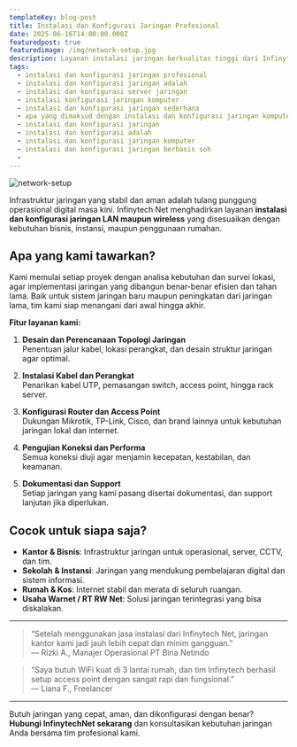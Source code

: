 ```yaml
---
templateKey: blog-post
title: Instalasi dan Konfigurasi Jaringan Profesional
date: 2025-06-16T14:00:00.000Z
featuredpost: true
featuredimage: /img/network-setup.jpg
description: Layanan instalasi jaringan berkualitas tinggi dari Infinytech Net untuk kantor, rumah, maupun instansi. Stabil, aman, dan dikonfigurasi sesuai kebutuhan.
tags:
  - instalasi dan konfigurasi jaringan profesional
  - instalasi dan konfigurasi jaringan adalah
  - instalasi dan konfigurasi server jaringan
  - instalasi konfigurasi jaringan komputer
  - instalasi dan konfigurasi jaringan sederhana
  - apa yang dimaksud dengan instalasi dan konfigurasi jaringan komputer
  - instalasi dan konfigurasi jaringan
  - instalasi dan konfigurasi adalah
  - instalasi dan konfigurasi jaringan komputer
  - instalasi dan konfigurasi jaringan berbasis soh
  - 
---
```

![network-setup](/img/network-setup.jpg)

Infrastruktur jaringan yang stabil dan aman adalah tulang punggung operasional digital masa kini. Infinytech Net menghadirkan layanan **instalasi dan konfigurasi jaringan LAN maupun wireless** yang disesuaikan dengan kebutuhan bisnis, instansi, maupun penggunaan rumahan.

## Apa yang kami tawarkan?

Kami memulai setiap proyek dengan analisa kebutuhan dan survei lokasi, agar implementasi jaringan yang dibangun benar-benar efisien dan tahan lama. Baik untuk sistem jaringan baru maupun peningkatan dari jaringan lama, tim kami siap menangani dari awal hingga akhir.

**Fitur layanan kami:**
1. **Desain dan Perencanaan Topologi Jaringan**  
   Penentuan jalur kabel, lokasi perangkat, dan desain struktur jaringan agar optimal.

2. **Instalasi Kabel dan Perangkat**  
   Penarikan kabel UTP, pemasangan switch, access point, hingga rack server.

3. **Konfigurasi Router dan Access Point**  
   Dukungan Mikrotik, TP-Link, Cisco, dan brand lainnya untuk kebutuhan jaringan lokal dan internet.

4. **Pengujian Koneksi dan Performa**  
   Semua koneksi diuji agar menjamin kecepatan, kestabilan, dan keamanan.

5. **Dokumentasi dan Support**  
   Setiap jaringan yang kami pasang disertai dokumentasi, dan support lanjutan jika diperlukan.

## Cocok untuk siapa saja?

- **Kantor & Bisnis**: Infrastruktur jaringan untuk operasional, server, CCTV, dan tim.  
- **Sekolah & Instansi**: Jaringan yang mendukung pembelajaran digital dan sistem informasi.  
- **Rumah & Kos**: Internet stabil dan merata di seluruh ruangan.  
- **Usaha Warnet / RT RW Net**: Solusi jaringan terintegrasi yang bisa diskalakan.

---

> “Setelah menggunakan jasa instalasi dari Infinytech Net, jaringan kantor kami jadi jauh lebih cepat dan minim gangguan.”  
> — Rizki A., Manajer Operasional PT Bina Netindo

> “Saya butuh WiFi kuat di 3 lantai rumah, dan tim Infinytech berhasil setup access point dengan sangat rapi dan fungsional.”  
> — Liana F., Freelancer

---

Butuh jaringan yang cepat, aman, dan dikonfigurasi dengan benar?  
**Hubungi InfinytechNet sekarang** dan konsultasikan kebutuhan jaringan Anda bersama tim profesional kami.
